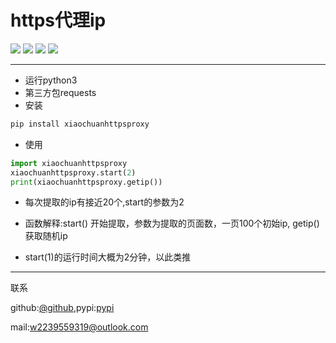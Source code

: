 # https代理ip
<p>
<img src='https://img.shields.io/badge/author-%E5%B0%8F%E5%B7%9D-ff69b4.svg'>
<img src='https://img.shields.io/github/license/2239559319/courseDownload.svg?style=flat'>
<img src='https://img.shields.io/badge/python-3.0%2B-blue.svg'>
<img src='https://img.shields.io/badge/python-3.6-blue.svg'>
</p>

-----------
- 运行python3
- 第三方包requests
- 安装
```bash
pip install xiaochuanhttpsproxy
```
- 使用
```python
import xiaochuanhttpsproxy
xiaochuanhttpsproxy.start(2)
print(xiaochuanhttpsproxy.getip())
```
- 每次提取的ip有接近20个,start的参数为2
- 函数解释:start()  开始提取，参数为提取的页面数，一页100个初始ip, getip()获取随机ip

- start(1)的运行时间大概为2分钟，以此类推

---------------
联系

github:[@github][1],pypi:[pypi][2]

mail:w2239559319@outlook.com

[1]:https://github.com/2239559319/xiaochuanhttpsproxy
[2]:https://pypi.org/project/xiaochuanhttpsproxy/